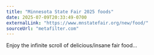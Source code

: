 ```yaml
---
title: "Minnesota State Fair 2025 foods"
date: 2025-07-09T20:33:49-0700
externalLink: "https://www.mnstatefair.org/new/food/"
sourceUrl: "metafilter.com"
--- 
```


Enjoy the infinite scroll of delicious/insane fair food... 